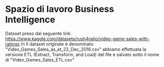 # Spazio di lavoro Business Intelligence

Dataset preso dal seguente link: https://www.kaggle.com/datasets/rush4ratio/video-game-sales-with-ratings /n
Il dataset originale è denominato "Video_Games_Sales_as_at_22_Dec_2016.csv" abbiamo effettuata la versione ETL (Extract, Transform, and Load) del file e salvato sotto il nome di "Video_Games_Sales_ETL.csv"
